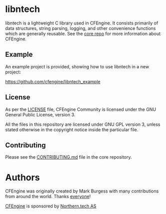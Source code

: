# libntech

libntech is a lightweight C library used in CFEngine.
It consists primarily of data structures, string parsing, logging, and other convenience functions which are generally reusable.
See the [core repo](https://github.com/cfengine/core/) for more information about CFEngine.

## Example

An example project is provided, showing how to use libntech in a new project:

https://github.com/cfengine/libntech_example

## License

As per the [LICENSE](https://github.com/cfengine/core/blob/master/LICENSE) file, CFEngine Community is licensed under the GNU General Public License, version 3.

All the files in this repository are licensed under GNU GPL version 3, unless stated otherwise in the copyright notice inside the particular file.

## Contributing

Please see the [CONTRIBUTING.md](https://github.com/cfengine/core/blob/master/CONTRIBUTING.md) file in the core repository.

# Authors

CFEngine was originally created by Mark Burgess with many contributions from around the world. 
Thanks [everyone](https://github.com/cfengine/core/blob/master/AUTHORS)!

[CFEngine](https://cfengine.com) is sponsored by [Northern.tech AS](https://northern.tech)
